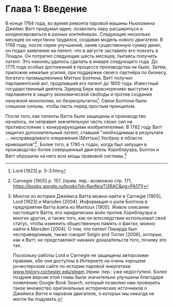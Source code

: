 Глава 1: Введение
=================

В конце 1764 года, во время ремонта паровой машины Ньюкомена Джеймс Ватт
придумал идею: позволить пару расширяться и конденсироваться в разных
контейнерах. Следующие несколько месяцев он неустанно трудился, создавая модель
нового двигателя. В 1768 году, после серии улучшений, заняв существенную сумму
денег, он подал заявление на патент, что в августе заставило его поехать
в Лондон. Он потратил следующие шесть месяцев, пытаясь получить патент. Это
наконец удалось сделать в январе следующего года. До 1775 года особых достижений
в процессе производства не было. Затем, приложив немалые усилия, при поддержке
своего партнёра по бизнесу, богатого промышленника Мэттью Болтона, Ватт получил
парламентский акт, продливший его патент до 1800 года. Известный государственный
деятель Эдмунд Берк красноречиво выступил в парламенте в защиту экономической
свободы и против создания ненужной монополии, но безрезультатно[^1]. Связи
Болтона были слишком сильны, чтобы пасть перед простым принципом.

После того, как патенты Ватта были защищены и производство началось, он направил
значительную часть своих сил на противостояние c конкурирующими изобретятелями.
В 1782 году Ватт защитил дополнительный патент, ставший "необходимым
в результате ... несправедливого опережения [Мэттью] Уосброу в области
кривошипов"[^2]. Более того, в 1790-х годах, когда был запущен в производство
более совершенный двигатель Хорнблауэра, Болтон и Ватт обрушили на него всю мощь
правовой системы.[^3]

[^1]: Lord [1923] p. 5-3.htm
[^2]: Carnegie [1905] p. 157. (прим. пер.: возможно стр. 171, https://books.google.ru/books?id=RanNosTj3RAC&pg=PA171)
[^3]: Многое из истории Джеймса Ватта можно найти в Carnegie [1905], Lord
      [1923] и Marsden [2004]. Информация о роли Болтона в предприятии Ватта
      взята из Mantoux [1905]. Живое описание настоящего Ватта, его юридических
      войн против Хорнблауэра и многих других, а также того, как он
      впоследствии использовал свой статус, чтобы изменить общественную память
      о фактах, можно найти в Marsden [2004]. О том, что патент Пикарда был
      несправедливым, также говорят Selgin and Turner [2006], которые, как
      и Ватт, не представляют никаких доказательств того, почему это так.

      Поскольку работы Lord и Carnegie не защищены авторскими правами, обе они
      доступны в Интернете на очень хорошем рочестерском сайте по истории
      паровой энергетики www.history.rochester.edu/steam (прим. пер.: уже
      недоступен). Более поздние версии этой главы были значительно улучшены
      благодаря появлению Google Book Search, который позволил нам проверить
      такое множество оригинальных исторических источников о Джеймсе Ватте
      и паровом двигателе, о которых мы никогда не могли бы подумать.

